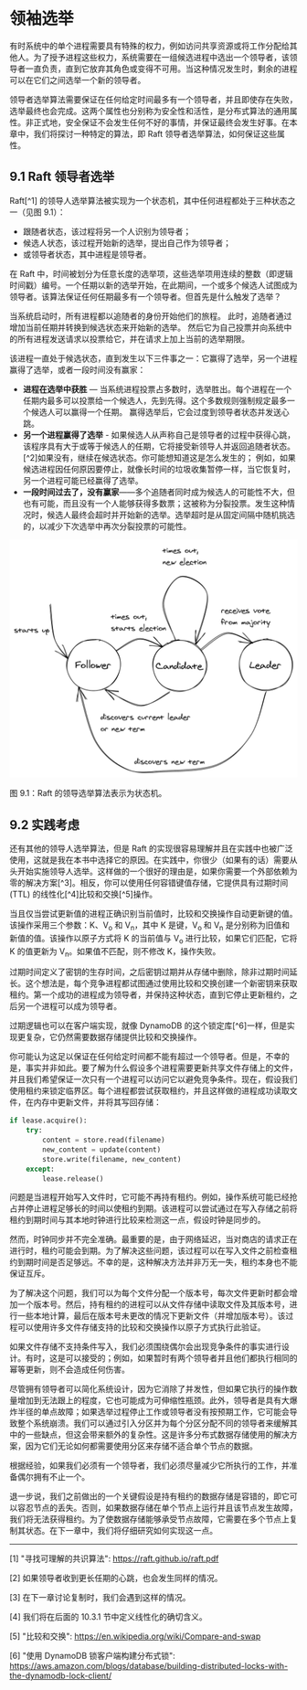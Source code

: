 # 领袖选举

有时系统中的单个进程需要具有特殊的权力，例如访问共享资源或将工作分配给其他人。为了授予进程这些权力，系统需要在一组候选进程中选出一个领导者，该领导者一直负责，直到它放弃其角色或变得不可用。当这种情况发生时，剩余的进程可以在它们之间选举一个新的领导者。

领导者选举算法需要保证在任何给定时间最多有一个领导者，并且即使存在失败，选举最终也会完成。这两个属性也分别称为安全性和活性，是分布式算法的通用属性。非正式地，安全保证不会发生任何不好的事情，并保证最终会发生好事。在本章中，我们将探讨一种特定的算法，即 Raft 领导者选举算法，如何保证这些属性。

## 9.1 Raft 领导者选举

Raft[^1] 的领导人选举算法被实现为一个状态机，其中任何进程都处于三种状态之一（见图 9.1）：

- 跟随者状态，该过程将另一个人识别为领导者；
- 候选人状态，该过程开始新的选举，提出自己作为领导者；
- 或领导者状态，其中进程是领导者。

在 Raft 中，时间被划分为任意长度的选举项，这些选举项用连续的整数（即逻辑时间戳）编号。一个任期以新的选举开始，在此期间，一个或多个候选人试图成为领导者。该算法保证任何任期最多有一个领导者。但首先是什么触发了选举？

当系统启动时，所有进程都以追随者的身份开始他们的旅程。 此时，追随者通过增加当前任期并转换到候选状态来开始新的选举。 然后它为自己投票并向系统中的所有进程发送请求以投票给它，并在请求上加上当前的选举期限。

该进程一直处于候选状态，直到发生以下三件事之一：它赢得了选举，另一个进程赢得了选举，或者一段时间没有赢家：

- **进程在选举中获胜** — 当系统进程投票占多数时，选举胜出。每个进程在一个任期内最多可以投票给一个候选人，先到先得。这个多数规则强制规定最多一个候选人可以赢得一个任期。 赢得选举后，它会过度到领导者状态并发送心跳。
- **另一个进程赢得了选举** - 如果候选人从声称自己是领导者的过程中获得心跳，该程序具有大于或等于候选人的任期，它将接受新领导人并返回追随者状态。[^2]如果没有，继续在候选状态。你可能想知道这是怎么发生的； 例如，如果候选进程因任何原因要停止，就像长时间的垃圾收集暂停一样，当它恢复时，另一个进程可能已经赢得了选举。
- **一段时间过去了，没有赢家**——多个追随者同时成为候选人的可能性不大，但也有可能，而且没有一个人能够获得多数票；这被称为分裂投票。发生这种情况时，候选人最终会超时并开始新的选举。选举超时是从固定间隔中随机挑选的，以减少下次选举中再次分裂投票的可能性。

![](../images/09/9-01.png)

图 9.1：Raft 的领导选举算法表示为状态机。

## 9.2 实践考虑

还有其他的领导人选举算法，但是 Raft 的实现很容易理解并且在实践中也被广泛使用，这就是我在本书中选择它的原因。在实践中，你很少（如果有的话）需要从头开始实施领导人选举。这样做的一个很好的理由是，如果你需要一个外部依赖为零的解决方案[^3]。相反，你可以使用任何容错键值存储，它提供具有过期时间 (TTL) 的线性化[^4]比较和交换[^5]操作。

当且仅当尝试更新值的进程正确识别当前值时，比较和交换操作自动更新键的值。该操作采用三个参数：K、V<sub>o</sub> 和 V<sub>n</sub>，其中 K 是键，V<sub>o </sub>和 V<sub>n</sub> 是分别称为旧值和新值的值。该操作以原子方式将 K 的当前值与 V<sub>o</sub> 进行比较，如果它们匹配，它将 K 的值更新为 V<sub>n</sub>。如果值不匹配，则不修改 K，操作失败。

过期时间定义了密钥的生存时间，之后密钥过期并从存储中删除，除非过期时间延长。这个想法是，每个竞争进程都试图通过使用比较和交换创建一个新密钥来获取租约。第一个成功的进程成为领导者，并保持这种状态，直到它停止更新租约，之后另一个进程可以成为领导者。

过期逻辑也可以在客户端实现，就像 DynamoDB 的这个锁定库[^6]一样，但是实现更复杂，它仍然需要数据存储提供比较和交换操作。

你可能认为这足以保证在任何给定时间都不能有超过一个领导者。但是，不幸的是，事实并非如此。要了解为什么假设多个进程需要更新共享文件存储上的文件，并且我们希望保证一次只有一个进程可以访问它以避免竞争条件。现在，假设我们使用租约来锁定临界区。每个进程都尝试获取租约，并且这样做的进程成功读取文件，在内存中更新文件，并将其写回存储：

```python
if lease.acquire():
    try:
        content = store.read(filename)
        new_content = update(content)
        store.write(filename, new_content)
    except:
        lease.release()
```

问题是当进程开始写入文件时，它可能不再持有租约。例如，操作系统可能已经抢占并停止进程足够长的时间以使租约到期。该进程可以尝试通过在写入存储之前将租约到期时间与其本地时钟进行比较来检测这一点，假设时钟是同步的。

然而，时钟同步并不完全准确。最重要的是，由于网络延迟，当对商店的请求正在进行时，租约可能会到期。为了解决这些问题，该过程可以在写入文件之前检查租约到期时间是否足够远。不幸的是，这种解决方法并非万无一失，租约本身也不能保证互斥。

为了解决这个问题，我们可以为每个文件分配一个版本号，每次文件更新时都会增加一个版本号。然后，持有租约的进程可以从文件存储中读取文件及其版本号，进行一些本地计算，最后在版本号未更改的情况下更新文件（并增加版本号）。该过程可以使用许多文件存储支持的比较和交换操作以原子方式执行此验证。

如果文件存储不支持条件写入，我们必须围绕偶尔会出现竞争条件的事实进行设计。有时，这是可以接受的；例如，如果暂时有两个领导者并且他们都执行相同的幂等更新，则不会造成任何伤害。

尽管拥有领导者可以简化系统设计，因为它消除了并发性，但如果它执行的操作数量增加到无法跟上的程度，它也可能成为可伸缩性瓶颈。此外，领导者是具有大爆炸半径的单点故障；如果选举过程停止工作或领导者没有按预期工作，它可能会导致整个系统崩溃。我们可以通过引入分区并为每个分区分配不同的领导者来缓解其中的一些缺点，但这会带来额外的复杂性。这是许多分布式数据存储使用的解决方案，因为它们无论如何都需要使用分区来存储不适合单个节点的数据。

根据经验，如果我们必须有一个领导者，我们必须尽量减少它所执行的工作，并准备偶尔拥有不止一个。

退一步说，我们之前做出的一个关键假设是持有租约的数据存储是容错的，即它可以容忍节点的丢失。否则，如果数据存储在单个节点上运行并且该节点发生故障，我们将无法获得租约。为了使数据存储能够承受节点故障，它需要在多个节点上复制其状态。在下一章中，我们将仔细研究如何实现这一点。

---------------------

[1] "寻找可理解的共识算法": https://raft.github.io/raft.pdf

[2] 如果领导者收到更长任期的心跳，也会发生同样的情况。

[3] 在下一章讨论复制时，我们会遇到这样的情况。

[4] 我们将在后面的 10.3.1 节中定义线性化的确切含义。

[5] "比较和交换": https://en.wikipedia.org/wiki/Compare-and-swap

[6] "使用 DynamoDB 锁客户端构建分布式锁": https://aws.amazon.com/blogs/database/building-distributed-locks-with-the-dynamodb-lock-client/